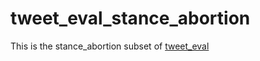 # tweet_eval_stance_abortion

This is the stance_abortion subset of [tweet_eval](https://huggingface.co/datasets/tweet_eval)